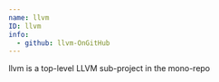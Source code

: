 ```yaml
---
name: llvm
ID: llvm
info:
  - github: llvm-OnGitHub
---
```


llvm is a top-level LLVM sub-project in the mono-repo
